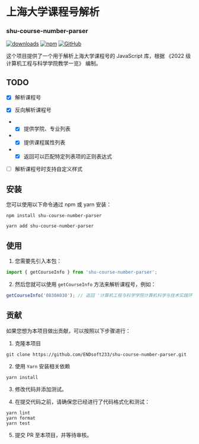 # 上海大学课程号解析

### shu-course-number-parser

[![downloads](https://img.shields.io/npm/dm/shu-course-number-parser)](https://www.npmjs.com/package/shu-course-number-parser)
[![npm](https://img.shields.io/npm/v/shu-course-number-parser)](https://www.npmjs.com/package/shu-course-number-parser)
[![GitHub](https://img.shields.io/github/license/ENDsoft233/shu-course-number-parser)](https://github.com/ENDsoft233/shu-course-number-parser/blob/master/LICENSE)

这个项目提供了一个用于解析上海大学课程号的 JavaScript 库，根据 《2022 级计算机工程与科学学院教学一览》 编制。

## TODO

- [x] 解析课程号

- [x] 反向解析课程号

- - [x] 提供学院、专业列表
- - [x] 提供课程属性列表
- - [x] 返回可以匹配特定列表项的正则表达式

- [ ] 解析课程号时支持自定义样式

## 安装

您可以使用以下命令通过 npm 或 yarn 安装：

```
npm install shu-course-number-parser
```

```
yarn add shu-course-number-parser
```

## 使用

1. 您需要先引入本包：

```ts
import { getCourseInfo } from 'shu-course-number-parser';
```

2. 然后您就可以使用 `getCourseInfo` 方法来解析课程号，例如：

```ts
getCourseInfo('0830A030'); // 返回 '计算机工程与科学学院计算机科学与技术实践环节课程'
```

## 贡献

如果您想为本项目做出贡献，可以按照以下步骤进行：

1. 克隆本项目

```
git clone https://github.com/ENDsoft233/shu-course-number-parser.git
```

2. 使用 `Yarn` 安装相关依赖

```
yarn install
```

3. 修改代码并添加测试。

4. 在提交代码之前，请确保您已经进行了代码格式化和测试：

```
yarn lint
yarn format
yarn test
```

5. 提交 PR 至本项目，并等待审核。
